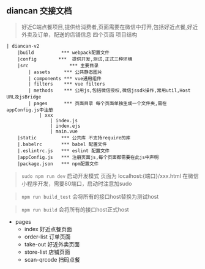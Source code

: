 ## diancan 交接文档
> 好近C端点餐项目,提供给消费者,页面需要在微信中打开,包括好近点餐,好近外卖及订单，配送的店铺信息 四个页面
项目结构

```
| diancan-v2
	|build          *** webpack配置文件
	|config		   ***	提供开发,测试,正式三种环境
	|src			   *** 主要目录
		| assets     *** 公共静态图片
		| components *** vue通用组件
		| filters    *** vue filters
		| methods    *** 公用js,包括微信授权,微信jssdk操作,常用util,Host URL及jsBridge
		| pages      *** 页面目录 每个页面单独生成一个文件夹,需在appConfig.js中注册
			| xxx
				| index.js
				| index.ejs
				| main.vue		
	|static         *** 公共库 不支持require的库
	|.babelrc       *** babel 配置文件
	|.eslintrc.js   *** eslint 配置文件
	|appConfig.js   *** 注册页面js,每个页面都需要在此js中声明
	|package.json   *** npm配置文件
```
> `sudo npm run dev` 启动开发模式 页面为 localhost:{端口}/xxx.html 在微信小程序开发，需要80端口，启动时注意加sudo

> `npm run build_test` 会将所有的接口host替换为测试host

> `npm run build` 会将所有的接口host正式host


* pages
	- index 好近点餐页面
	- order-list 订单页面
	- take-out 好近外卖页面
	- store-list 店铺页面
	- scan-qrcode 扫码点餐
